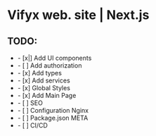 <h1>Vifyx web. site | Next.js</h1>
</hr>
<h2>TODO:</h2>
<ul>
	<li> - [x|] Add UI components</li>
	<li> - [ ] Add authorization</li>
	<li> - [x] Add types</li>
	<li> - [x] Add services</li>
	<li> - [x] Global Styles</li>
	<li> - [x] Add Main Page</li>
	<li> - [ ] SEO</li>
	<li> - [ ] Configuration Nginx</li>
	<li> - [ ] Package.json META</li>
	<li> - [ ] CI/CD</li>
</ul>
